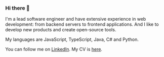 ### Hi there 👋

I'm a lead software engineer and have extensive experience in web development: from backend servers to frontend applications. And I like to develop new products and create open-source tools.

My languages are JavaScript, TypeScript, Java, C# and Python.

You can follow me on [LinkedIn](https://www.linkedin.com/in/mnasyrov/). My CV is [here](https://github.com/mnasyrov/mnasyrov/raw/master/mnasyrov-resume.pdf).
